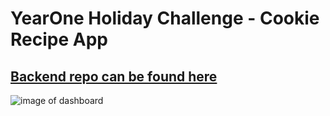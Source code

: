 # YearOne Holiday Challenge - Cookie Recipe App

## [Backend repo can be found here](https://github.com/TyNel/Year-One-Holiday-BE)

![image of dashboard]("src\assests\screenshots\cookieapppreview.PNG")
